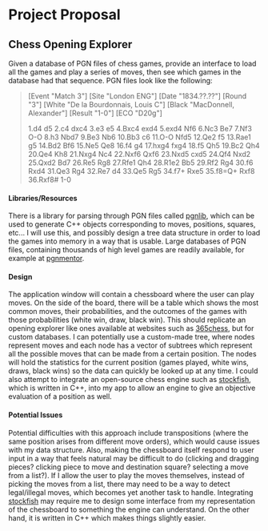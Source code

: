 # Project Proposal
## Chess Opening Explorer

[pgnlib]: http://pgnlib.sourceforge.net/ "pgnlib"
[pgnmentor]: http://www.pgnmentor.com/files.html "pgnmentor"
[365chess]: https://www.365chess.com/opening.php "365chess"
[stockfish]: https://stockfishchess.org/download/ "Stockfish"
Given a database of PGN files of chess games, provide an interface to load all the games and play a series of moves, then see which games in the database had that sequence.
PGN files look like the following:
> [Event "Match 3"]
> [Site "London ENG"]
> [Date "1834.??.??"]
> [Round "3"]
> [White "De la Bourdonnais, Louis C"]
> [Black "MacDonnell, Alexander"]
> [Result "1-0"]
> [ECO "D20g"]
> 
> 1.d4 d5 2.c4 dxc4 3.e3 e5 4.Bxc4 exd4 5.exd4 Nf6 6.Nc3 Be7 
> 7.Nf3 O-O 8.h3 Nbd7 9.Be3 Nb6 10.Bb3 c6 11.O-O Nfd5 12.Qe2 
> f5 13.Rae1 g5 14.Bd2 Bf6 15.Ne5 Qe8 16.f4 g4 17.hxg4 fxg4 
> 18.f5 Qh5 19.Bc2 Qh4 20.Qe4 Kh8 21.Nxg4 Nc4 22.Nxf6 Qxf6 
> 23.Nxd5 cxd5 24.Qf4 Nxd2 25.Qxd2 Bd7 26.Re5 Rg8 27.Rfe1 Qh4 
> 28.R1e2 Bb5 29.Rf2 Rg4 30.f6 Rxd4 31.Qe3 Rg4 32.Re7 d4 
> 33.Qe5 Rg5 34.f7+ Rxe5 35.f8=Q+ Rxf8 36.Rxf8# 1-0

#### Libraries/Resources
There is a library for parsing through PGN files called [pgnlib], which can be used to generate C++ objects corresponding to moves, positions, squares, etc... I will use this, and possibly design a tree data structure in order to load the games into memory in a way that is usable. Large databases of PGN files, containing thousands of high level games are readily available, for example at [pgnmentor]. 
#### Design
The application window will contain a chessboard where the user can play moves. On the side of the board, there will be a table which shows the most common moves, their probabilities, and the outcomes of the games with those probabilities (white win, draw, black win). This should replicate an opening explorer like ones available at websites such as [365chess], but for custom databases.
I can potentially use a custom-made tree, where nodes represent moves and each node has a vector of subtrees which represent all the possible moves that can be made from a certain position. The nodes will hold the statistics for the current position (games played, white wins, draws, black wins) so the data can quickly be looked up at any time. I could also attempt to integrate an open-source chess engine such as [stockfish], which is written in C++, into my app to allow an engine to give an objective evaluation of a position as well.
#### Potential Issues
Potential difficulties with this approach include transpositions (where the same position arises from different move orders), which would cause issues with my data structure. Also, making the chessboard itself respond to user input in a way that feels natural may be difficult to do (clicking and dragging pieces? clicking piece to move and destination square? selecting a move from a list?). If I allow the user to play the moves themselves, instead of picking the moves from a list, there may need to be a way to detect legal/illegal moves, which becomes yet another task to handle. Integrating [stockfish] may require me to design some interface from my representation of the chessboard to something the engine can understand. On the other hand, it is written in C++ which makes things slightly easier. 
